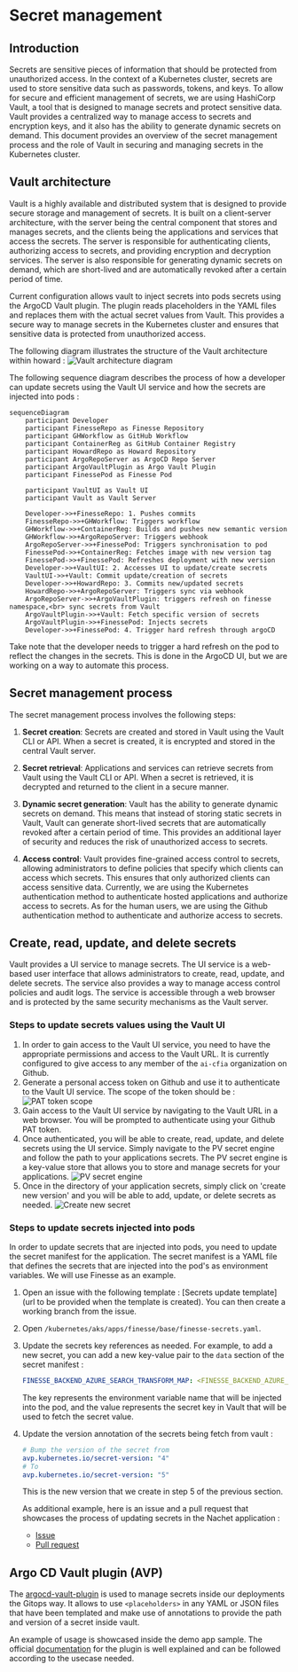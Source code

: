 # Secret management

## Introduction

Secrets are sensitive pieces of information that should be protected from
unauthorized access. In the context of a Kubernetes cluster, secrets are used to
store sensitive data such as passwords, tokens, and keys. To allow for secure
and efficient management of secrets, we are using HashiCorp Vault, a tool that
is designed to manage secrets and protect sensitive data. Vault provides a
centralized way to manage access to secrets and encryption keys, and it also has
the ability to generate dynamic secrets on demand. This document provides an
overview of the secret management process and the role of Vault in securing and
managing secrets in the Kubernetes cluster.

## Vault architecture

Vault is a highly available and distributed system that is designed to provide
secure storage and management of secrets. It is built on a client-server
architecture, with the server being the central component that stores and
manages secrets, and the clients being the applications and services that access
the secrets. The server is responsible for authenticating clients, authorizing
access to secrets, and providing encryption and decryption services. The server
is also responsible for generating dynamic secrets on demand, which are
short-lived and are automatically revoked after a certain period of time.

Current configuration allows vault to inject secrets into pods secrets using the
ArgoCD Vault plugin. The plugin reads placeholders in the YAML files and
replaces them with the actual secret values from Vault. This provides a secure
way to manage secrets in the Kubernetes cluster and ensures that sensitive data
is protected from unauthorized access.

The following diagram illustrates the structure of the Vault architecture within
howard : ![Vault architecture diagram](img/vault-argocd-architecture.svg)

The following sequence diagram describes the process of how a developer can
update secrets using the Vault UI service and how the secrets are injected into
pods :

```mermaid
sequenceDiagram
    participant Developer
    participant FinesseRepo as Finesse Repository
    participant GHWorkflow as GitHub Workflow
    participant ContainerReg as GitHub Container Registry
    participant HowardRepo as Howard Repository
    participant ArgoRepoServer as ArgoCD Repo Server
    participant ArgoVaultPlugin as Argo Vault Plugin
    participant FinessePod as Finesse Pod

    participant VaultUI as Vault UI
    participant Vault as Vault Server

    Developer->>+FinesseRepo: 1. Pushes commits
    FinesseRepo->>+GHWorkflow: Triggers workflow
    GHWorkflow->>+ContainerReg: Builds and pushes new semantic version
    GHWorkflow->>+ArgoRepoServer: Triggers webhook
    ArgoRepoServer->>+FinessePod: Triggers synchronisation to pod
    FinessePod->>+ContainerReg: Fetches image with new version tag
    FinessePod->>+FinessePod: Refreshes deployment with new version
    Developer->>+VaultUI: 2. Accesses UI to update/create secrets
    VaultUI->>+Vault: Commit update/creation of secrets
    Developer->>+HowardRepo: 3. Commits new/updated secrets
    HowardRepo->>+ArgoRepoServer: Triggers sync via webhook
    ArgoRepoServer->>+ArgoVaultPlugin: triggers refresh on finesse namespace,<br> sync secrets from Vault
    ArgoVaultPlugin->>+Vault: Fetch specific version of secrets
    ArgoVaultPlugin->>+FinessePod: Injects secrets
    Developer->>+FinessePod: 4. Trigger hard refresh through argoCD
```

Take note that the developer needs to trigger a hard refresh on the pod to
reflect the changes in the secrets. This is done in the ArgoCD UI, but we are
working on a way to automate this process.

## Secret management process

The secret management process involves the following steps:

1. **Secret creation**: Secrets are created and stored in Vault using the Vault
   CLI or API. When a secret is created, it is encrypted and stored in the
   central Vault server.

2. **Secret retrieval**: Applications and services can retrieve secrets from
    Vault using the Vault CLI or API. When a secret is retrieved, it is
    decrypted and returned to the client in a secure manner.

3. **Dynamic secret generation**: Vault has the ability to generate dynamic
    secrets on demand. This means that instead of storing static secrets in
    Vault, Vault can generate short-lived secrets that are automatically revoked
    after a certain period of time. This provides an additional layer of
    security and reduces the risk of unauthorized access to secrets.

4. **Access control**: Vault provides fine-grained access control to secrets,
    allowing administrators to define policies that specify which clients can
    access which secrets. This ensures that only authorized clients can access
    sensitive data. Currently, we are using the Kubernetes authentication method
    to authenticate hosted applications and authorize access to secrets. As for
    the human users, we are using the Github authentication method to
    authenticate and authorize access to secrets.

## Create, read, update, and delete secrets

Vault provides a UI service to manage secrets. The UI service is a web-based
user interface that allows administrators to create, read, update, and delete
secrets. The service also provides a way to manage access control policies and
audit logs. The service is accessible through a web browser and is protected by
the same security mechanisms as the Vault server.

### Steps to update secrets values using the Vault UI

1. In order to gain access to the Vault UI service, you need to have the
   appropriate permissions and access to the Vault URL. It is currently
   configured to give access to any member of the `ai-cfia` organization on
   Github.
2. Generate a personal access token on Github and use it to authenticate to the
   Vault UI service. The scope of the token should be : ![PAT token
   scope](img/pat-token-scope.png)
3. Gain access to the Vault UI service by navigating to the Vault URL in a web
   browser. You will be prompted to authenticate using your Github PAT token.
4. Once authenticated, you will be able to create, read, update, and delete
   secrets using the UI service. Simply navigate to the PV secret engine and
   follow the path to your applications secrets. The PV secret engine is a
    key-value store that allows you to store and manage secrets for your
    applications. ![PV secret engine](img/pv-secret-engine.png)
5. Once in the directory of your application secrets, simply click on 'create
    new version' and you will be able to add, update, or delete secrets as
    needed. ![Create new secret](img/create-new-secret.png)

### Steps to update secrets injected into pods

In order to update secrets that are injected into pods, you need to update the
secret manifest for the application. The secret manifest is a YAML file that
defines the secrets that are injected into the pod's as environment variables.
We will use Finesse as an example.

1. Open an issue with the following template : [Secrets update template](url to
   be provided when the template is created). You can then create a working
   branch from the issue.
2. Open `/kubernetes/aks/apps/finesse/base/finesse-secrets.yaml`.
3. Update the secrets key references as needed. For example, to add a new
   secret, you can add a new key-value pair to the `data` section of the secret
  manifest :

   ```yaml
   FINESSE_BACKEND_AZURE_SEARCH_TRANSFORM_MAP: <FINESSE_BACKEND_AZURE_SEARCH_TRANSFORM_MAP>
   ```

   The key represents the environment variable name that will be injected into the
   pod, and the value represents the secret key in Vault that will be used to fetch
   the secret value.

4. Update the version annotation of  the secrets being fetch from vault :

   ```yaml
   # Bump the version of the secret from
   avp.kubernetes.io/secret-version: "4"
   # To
   avp.kubernetes.io/secret-version: "5"
   ```

   This is the new version that we create in step 5 of the previous section.

   As additional example, here is an issue and a pull request that showcases the
   process of updating secrets in the Nachet application :

   - [Issue](https://github.com/ai-cfia/howard/issues/133)
   - [Pull request](https://github.com/ai-cfia/howard/pull/131)

## Argo CD Vault plugin (AVP)

The [argocd-vault-plugin](https://argocd-vault-plugin.readthedocs.io/en/stable/)
is used to manage secrets inside our deployments the Gitops way. It allows to
use `<placeholders>` in any YAML or JSON files that have been templated and make
use of annotations to provide the path and version of a secret inside vault.

An example of usage is showcased inside the demo app sample. The official
[documentation](https://argocd-vault-plugin.readthedocs.io/en/stable/howitworks/)
for the plugin is well explained and can be followed according to the usecase
needed.
